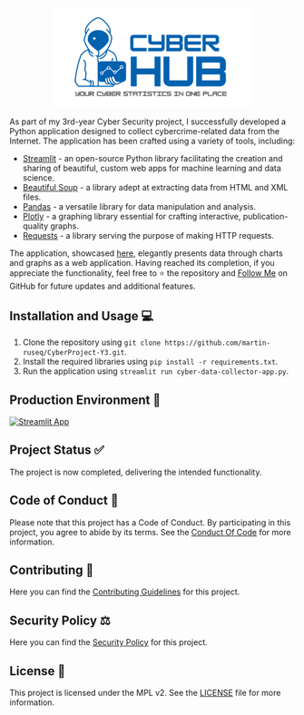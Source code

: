 <p align="center">
  <img src="resources/github-nobg.png" alt="CyberHub logo"  style="width: 70%; height: auto;">
</p>

As part of my 3rd-year Cyber Security project, I successfully developed a Python application designed to collect cybercrime-related data from the Internet. The application has been crafted using a variety of tools, including:

- [Streamlit](https://streamlit.io/) - an open-source Python library facilitating the creation and sharing of beautiful, custom web apps for machine learning and data science.
- [Beautiful Soup](https://www.crummy.com/software/BeautifulSoup/) - a library adept at extracting data from HTML and XML files.
- [Pandas](https://pandas.pydata.org/) - a versatile library for data manipulation and analysis.
- [Plotly](https://plotly.com/python/) - a graphing library essential for crafting interactive, publication-quality graphs.
- [Requests](https://requests.readthedocs.io/en/master/) - a library serving the purpose of making HTTP requests.
  
The application, showcased [here](https://cyber-project.streamlit.app/), elegantly presents data through charts and graphs as a web application. Having reached its completion, if you appreciate the functionality, feel free to :star: the repository and [Follow Me](https://github.com/martin-ruseq) on GitHub for future updates and additional features.

## Installation and Usage :computer:

1. Clone the repository using `git clone https://github.com/martin-ruseq/CyberProject-Y3.git`.
2. Install the required libraries using `pip install -r requirements.txt`.
3. Run the application using `streamlit run cyber-data-collector-app.py`.

## Production Environment :rocket:
[![Streamlit App](https://static.streamlit.io/badges/streamlit_badge_black_white.svg)](https://cyber-project.streamlit.app/)

## Project Status :white_check_mark:
The project is now completed, delivering the intended functionality.

## Code of Conduct 📄
Please note that this project has a Code of Conduct. By participating in this project, you agree to abide by its terms. See the [Conduct Of Code](./CODE_OF_CONDUCT.md) for more information.

## Contributing :handshake:
Here you can find the [Contributing Guidelines](./CONTRIBUTING.md) for this project.

## Security Policy ⚖️
Here you can find the [Security Policy](./SECURITY.md) for this project.

## License 📜
This project is licensed under the MPL v2. See the [LICENSE](LICENSE) file for more information.
